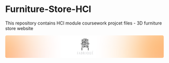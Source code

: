 # Furniture-Store-HCI
This repository contains HCI module coursework projcet files - 3D furniture store website

![FABRIQUÉ](Project%20Assets/banner%20image.png)
